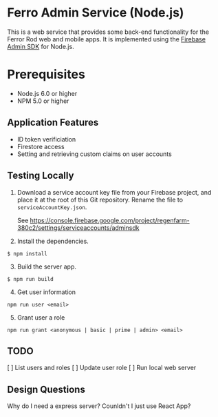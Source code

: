 # Ferro Admin Service (Node.js)

This is a web service that provides some back-end functionality for the
Ferror Rod web and mobile apps. It is implemented using the
[Firebase Admin SDK](https://firebase.google.com/docs/admin/setup) for Node.js.

# Prerequisites

* Node.js 6.0 or higher
* NPM 5.0 or higher

## Application Features

* ID token verificiation
* Firestore access
* Setting and retrieving custom claims on user accounts 

## Testing Locally

1. Download a service account key file from your Firebase project, and place it
   at the root of this Git repository. Rename the file to
   `serviceAccountKey.json`.

    See https://console.firebase.google.com/project/regenfarm-380c2/settings/serviceaccounts/adminsdk

2. Install the dependencies.

```
$ npm install
```

3. Build the server app.

```
$ npm run build
```

4. Get user information

```
npm run user <email>
```

5. Grant user a role

```
npm run grant <anonymous | basic | prime | admin> <email>
```

## TODO
[ ] List users and roles
[ ] Update user role
[ ] Run local web server

## Design Questions
Why do I need a express server?  Counldn't I just use React App?